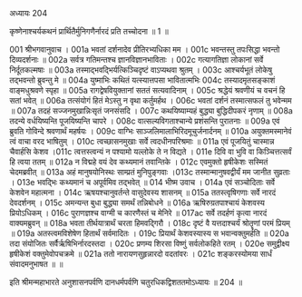 अध्यायः 204

कृष्णेनाश्चर्यकथनं प्रार्थितैर्मुनिगणैर्नारदं प्रति तच्चोदना ॥ 1 ॥
	
001	श्रीभगवानुवाच ।
001a	भवतां दर्शनादेव प्रीतिरभ्यधिका मम ।
001c	भवन्तस्तु तपःसिद्धा भवन्तो दिव्यदर्शनाः ॥
002a	सर्वत्र गतिमन्तश्च ज्ञानविज्ञानभाविताः ।
002c	गत्यागतिज्ञा लोकानां सर्वे निर्दूतकल्मषाः ॥
003a	तस्माद्भवद्भिर्यत्किञ्चिदृष्टं वाऽप्यथवा श्रुतम् ।
003c	आश्चर्यभूतं लोकेषु तद्भवन्तो ब्रुवन्तु मे ॥
004a	युष्माभिः कथितं यत्स्यात्तपसा भावितात्मभिः
004c	तस्यादमृतसङ्काशं वाङ्मधुश्रवणे स्पृहा ॥
005a	रागद्वेषवियुक्तानां सततं सत्यवादिनाम् ।
005c	श्रद्धेयं श्रवणीयं च वचनं हि सतां भवेत् ॥
006a	तत्संयोगं हितं मेऽस्तु न वृथा कर्तुमर्हथ ।
006c	भवतां दर्शनं तस्मात्सफलं तु भवेन्मम ॥
007a	तदहं सज्जनमुखान्निःसृतं जनसंसदि ।
007c	कथयिष्याम्यहं बुद्ध्या बुद्धिदीपकरं नृणाम् ॥
008a	तदन्ये वर्धयिष्यन्ति पूजयिष्यन्ति चापरे ।
008c	वात्सल्यविगताश्चान्ये प्रशंसन्ति पुरातनाः ॥
009a	एवं ब्रुवति गोविन्दे श्रवणार्थं महर्षयः ।
009c	वाग्भिः साञ्जलिमालाभिरिदमूचुर्जनार्दनम् ॥
010a	अयुक्तमस्मानेवं त्वं वाचा वरद भाषितुम् ।
010c	त्वच्छासनमुखाः सर्वे त्वदधीनपरिश्रमाः ॥
011a	एवं पूजयितुं चास्मान्न चैवार्हसि केशव ।011c	त्वत्तस्त्वन्यं न पश्यामो यल्लोके ते न विद्यते ।
011e	दिवि वा भुवि वा किञ्चित्तत्सर्वं हि त्वया ततम् ॥
012a	न विद्महे वयं देव कथ्यमानं तवान्तिके ।
012c	एवमुक्तो हृषीकेशः सस्मितं चेदमब्रवीत् ॥
013a	अहं मानुषयोनिस्थः साम्प्रतं मुनिपुङ्गवाः ।013c	तस्मान्मानुषवद्वीर्यं मम जानीत सुव्रताः ।
013e	भवद्भिः कथ्यमानं च अपूर्वमिव तद्भवेत् ॥
014	भीष्म उवाच ।
014a	एवं सञ्चोदिताः सर्वे केशवेन महात्मना ।
014c	ऋषयश्चानुवर्तन्ते वासुदेवस्य शासनम् ॥
015a	ततस्त्वृषिगणाः सर्वे नारदं देवदर्शनम् ।
015c	अमन्यन्त बुधा बुद्ध्या समर्थं तन्निबोधने ॥
016a	ऋषिरुग्रतपाश्चायं केशवस्य प्रियोऽधिकम् ।
016c	पुराणज्ञश्च वाग्मी च कारणैस्तं च मेनिरे ॥
017ac	सर्वे तदर्हणं कृत्वा नारदं वाक्यमब्रुवन् ॥
018a	भवता तीर्थयात्रार्थं चरता हिमवद्गिरौ ।
018c	दृष्टं वै यत्तदाश्चर्यं श्रोतॄणां परमं प्रियम् ॥
019a	अतस्त्वमविशेषेण हितार्थं सर्वमादितः ।
019c	प्रियार्थं केशवस्यास्य स भवान्वक्तुमर्हति ॥
020a	तदा संयोजितः सर्वैर्ऋषिभिर्नारदस्तदा ।
020c	प्रणम्य शिरसा विष्णुं सर्वलोकहिते रतम् ।
020e	समुद्वीक्ष्य हृषीकेशं वक्तुमेवोपचक्रमे ॥
021a	ततो नारायणसुहृन्नारदो वदतांवरः ।
021c	शङ्करस्योमया सार्धं संवादमनुभाषत ॥ ॥

इति श्रीमन्महाभारते अनुशासनपर्वणि दानधर्मपर्वणि चतुरधिकद्विशततमोऽध्यायः ॥ 204 ॥	
